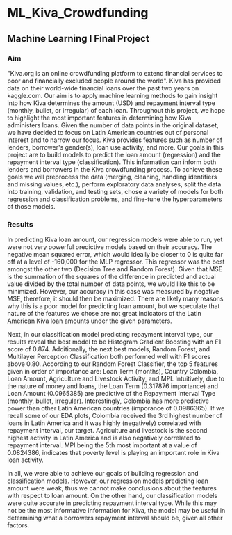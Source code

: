 # ML_Kiva_Crowdfunding
## Machine Learning I Final Project

### Aim
"Kiva.org is an online crowdfunding platform to extend financial services to poor and financially excluded people around the world". Kiva has provided data on their world-wide financial loans over the past two years on kaggle.com. Our aim is to apply machine learning methods to gain insight into how Kiva determines the amount (USD) and repayment interval type (monthly, bullet, or irregular) of each loan. Throughout this project, we hope to highlight the most important features in determining how Kiva administers loans. Given the number of data points in the original dataset, we have decided to focus on Latin American countries out of personal interest and to narrow our focus. Kiva provides features such as number of lenders, borrower's gender(s), loan use activity, and more. Our goals in this project are to build models to predict the loan amount (regression) and the repayment interval type (classification). This information can inform both lenders and borrowers in the Kiva crowdfunding process. To achieve these goals we will preprocess the data (merging, cleaning, handling identifiers and missing values, etc.), perform exploratory data analyses, split the data into training, validation, and testing sets, chose a variety of models for both regression and classification problems, and fine-tune the hyperparameters of those models.

### Results
In predicting Kiva loan amount, our regression models were able to run, yet were not very powerful predictive models based on their accuracy. The negative mean squared error, which would ideally be closer to 0 is quite far off at a level of -160,000 for the MLP regressor. This regressor was the best amongst the other two (Decision Tree and Random Forest). Given that MSE is the summation of the squares of the difference in predicted and actual value divided by the total number of data points, we would like this to be minimized. However, our accuracy in this case was measured by negative MSE, therefore, it should then be maximized. There are likely many reasons why this is a poor model for predicting loan amount, but we speculate that nature of the features we chose are not great indicators of the Latin American Kiva loan amounts under the given parameters.

Next, in our classification model predicting repayment interval type, our results reveal the best model to be Histogram Gradient Boosting with an F1 score of 0.874. Additionally, the next best models, Random Forest, and Multilayer Perception Classification both performed well with F1 scores above 0.80. According to our Random Forest Classifier, the top 5 features given in order of importance are: Loan Term (months), Country Colombia, Loan Amount, Agriculture and Livestock Activity, and MPI. Intuitively, due to the nature of money and loans, the Loan Term (0.317876 importance) and Loan Amount (0.0965385) are predictive of the Repayment Interval Type (monthly, bullet, irregular). Interestingly, Colombia has more predictive power than other Latin American countries (imporance of 0.0986365). If we recall some of our EDA plots, Colombia received the 3rd highest number of loans in Latin America and it was highly (negatively) correlated with repayment interval, our target. Agriculture and livestock is the second highest activity in Latin America and is also negatively correlated to repayment interval. MPI being the 5th most important at a value of 0.0824386, indicates that poverty level is playing an important role in Kiva loan activity.

In all, we were able to achieve our goals of building regression and classification models. However, our regression models predicting loan amount were weak, thus we cannot make conclusions about the features with respect to loan amount. On the other hand, our classification models were quite accurate in predicting repayment interval type. While this may not be the most informative information for Kiva, the model may be useful in determining what a borrowers repayment interval should be, given all other factors.
